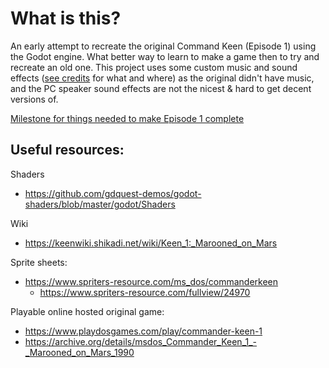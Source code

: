 # What is this?
An early attempt to recreate the original Command Keen (Episode 1) using the Godot engine. What better way to learn to make a game then to try and recreate an old one.
This project uses some custom music and sound effects ([see credits](https://github.com/skipishere/commander-keen/blob/main/credits.md) for what and where) as the original didn't have music, and the PC speaker sound effects are not the nicest & hard to get decent versions of.

[Milestone for things needed to make Episode 1 complete](https://github.com/skipishere/commander-keen/milestone/1)

## Useful resources:

Shaders 
- https://github.com/gdquest-demos/godot-shaders/blob/master/godot/Shaders
  
Wiki
- https://keenwiki.shikadi.net/wiki/Keen_1:_Marooned_on_Mars
  
Sprite sheets:
- https://www.spriters-resource.com/ms_dos/commanderkeen
  - https://www.spriters-resource.com/fullview/24970

Playable online hosted original game:
- https://www.playdosgames.com/play/commander-keen-1
- https://archive.org/details/msdos_Commander_Keen_1_-_Marooned_on_Mars_1990
